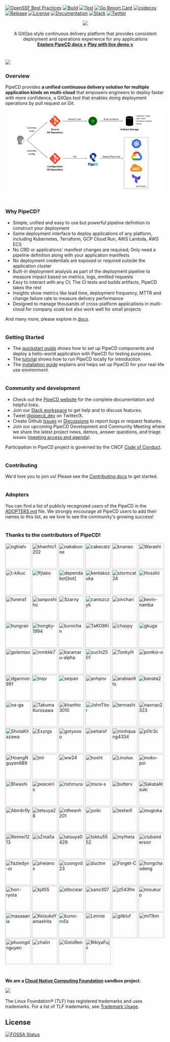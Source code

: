[![OpenSSF Best Practices](https://www.bestpractices.dev/projects/7489/badge)](https://www.bestpractices.dev/projects/7489)
[![Build](https://github.com/pipe-cd/pipecd/actions/workflows/build.yaml/badge.svg)](https://github.com/pipe-cd/pipecd/actions/workflows/build.yaml)
[![Test](https://github.com/pipe-cd/pipecd/actions/workflows/test.yaml/badge.svg)](https://github.com/pipe-cd/pipecd/actions/workflows/test.yaml)
[![Go Report Card](https://goreportcard.com/badge/github.com/pipe-cd/pipecd)](https://goreportcard.com/report/github.com/pipe-cd/pipecd)
[![codecov](https://codecov.io/gh/pipe-cd/pipecd/branch/master/graph/badge.svg)](https://codecov.io/gh/pipe-cd/pipecd)
[![Release](https://img.shields.io/github/v/release/pipe-cd/pipecd?label=Release)](https://github.com/pipe-cd/pipecd/releases/latest)
[![License](https://img.shields.io/badge/License-Apache_2.0-blue.svg)](/LICENSE)
[![Documentation](https://img.shields.io/badge/Documentation-pipecd-informational.svg)](https://pipecd.dev/docs/)
[![Slack](https://img.shields.io/badge/Slack-%23pipecd-informational.svg)](https://app.slack.com/client/T08PSQ7BQ/C01B27F9T0X)
[![Twitter](https://img.shields.io/twitter/url/https/twitter.com/pipecd_dev.svg?style=social&label=Follow%20%40pipecd_dev)](https://twitter.com/pipecd_dev)

<p align="center">
  <img src="https://github.com/pipe-cd/pipecd/blob/master/docs/static/images/logo.png" width="180"/>
</p>

<p align="center">
  A GitOps style continuous delivery platform that provides consistent deployment and operations experience for any applications
  <br/>
  <a href="https://pipecd.dev"><strong>Explore PipeCD docs »</strong></a>
  <a href="https://play.pipecd.dev?project=play"><strong>Play with live demo »</strong></a>
</p>

#

![](https://github.com/pipe-cd/pipecd/blob/master/docs/static/images/rolled-back-deployment.png)

### Overview

PipeCD provides __a unified continuous delivery solution for multiple application kinds on multi-cloud__ that empowers engineers to deploy faster with more confidence, a GitOps tool that enables doing deployment operations by pull request on Git.

![](https://github.com/pipe-cd/pipecd/blob/master/docs/static/images/pipecd-explanation.png)

#

### Why PipeCD?

- Simple, unified and easy to use but powerful pipeline definition to construct your deployment
- Same deployment interface to deploy applications of any platform, including Kubernetes, Terraform, GCP Cloud Run, AWS Lambda, AWS ECS
- No CRD or applications' manifest changes are required; Only need a pipeline definition along with your application manifests
- No deployment credentials are exposed or required outside the application cluster
- Built-in deployment analysis as part of the deployment pipeline to measure impact based on metrics, logs, emitted requests
- Easy to interact with any CI; The CI tests and builds artifacts, PipeCD takes the rest
- Insights show metrics like lead time, deployment frequency, MTTR and change failure rate to measure delivery performance
- Designed to manage thousands of cross-platform applications in multi-cloud for company scale but also work well for small projects

And many more, please explore in [docs](https://pipecd.dev/docs).

#

### Getting Started

- The [quickstart guide](https://pipecd.dev/docs/quickstart/) shows how to set up PipeCD components and deploy a hello-world application with PipeCD for testing purposes.
- The [tutorial](https://github.com/pipe-cd/tutorial) shows how to run PipeCD locally for introduction.
- The [installation guide](https://pipecd.dev/docs/installation/) explains and helps set up PipeCD for your real-life use environment.

#

### Community and development

- Check out the [PipeCD website](https://pipecd.dev) for the complete documentation and helpful links.
- Join our [Slack workspace](https://cloud-native.slack.com/archives/C01B27F9T0X) to get help and to discuss features.
- Tweet [@pipecd_dev](https://twitter.com/pipecd_dev) on Twitter/X.
- Create Github [Issues](https://github.com/pipe-cd/pipecd/issues) or [Discussions](https://github.com/pipe-cd/pipecd/discussions/) to report bugs or request features.
- Join our upcoming PipeCD Development and Community Meeting where we share the latest project news, demos, answer questions, and triage issues ([meeting access and agenda](https://bit.ly/pipecd-mtg-notes)).

Participation in PipeCD project is governed by the CNCF [Code of Conduct](CODE_OF_CONDUCT.md).

#

### Contributing

We'd love you to join us! Please see the [Contributing docs](CONTRIBUTING.md) to get started.

#

### Adopters

You can find a list of publicly recognized users of the PipeCD in the [ADOPTERS.md](ADOPTERS.md) file. We strongly encourage all PipeCD users to add their names to this list, as we love to see the community's growing success!

#

### Thanks to the contributors of PipeCD!

<a href="https://github.com/nghialv"><img src="https://avatars.githubusercontent.com/u/1751755?v=4" title="nghialv" width="80" height="80"></a>
<a href="https://github.com/khanhtc1202"><img src="https://avatars.githubusercontent.com/u/32532742?v=4" title="khanhtc1202" width="80" height="80"></a>
<a href="https://github.com/nakabonne"><img src="https://avatars.githubusercontent.com/u/19730728?v=4" title="nakabonne" width="80" height="80"></a>
<a href="https://github.com/cakecatz"><img src="https://avatars.githubusercontent.com/u/6136383?v=4" title="cakecatz" width="80" height="80"></a>
<a href="https://github.com/knanao"><img src="https://avatars.githubusercontent.com/u/50069775?v=4" title="knanao" width="80" height="80"></a>
<a href="https://github.com/Warashi"><img src="https://avatars.githubusercontent.com/u/3600530?v=4" title="Warashi" width="80" height="80"></a>
<a href="https://github.com/t-kikuc"><img src="https://avatars.githubusercontent.com/u/97105818?v=4" title="t-kikuc" width="80" height="80"></a>
<a href="https://github.com/ffjlabo"><img src="https://avatars.githubusercontent.com/u/40124947?v=4" title="ffjlabo" width="80" height="80"></a>
<a href="https://github.com/apps/dependabot"><img src="https://avatars.githubusercontent.com/in/29110?v=4" title="dependabot[bot]" width="80" height="80"></a>
<a href="https://github.com/kentakozuka"><img src="https://avatars.githubusercontent.com/u/16733673?v=4" title="kentakozuka" width="80" height="80"></a>
<a href="https://github.com/stormcat24"><img src="https://avatars.githubusercontent.com/u/919840?v=4" title="stormcat24" width="80" height="80"></a>
<a href="https://github.com/Hosshii"><img src="https://avatars.githubusercontent.com/u/49914427?v=4" title="Hosshii" width="80" height="80"></a>
<a href="https://github.com/funera1"><img src="https://avatars.githubusercontent.com/u/60760935?v=4" title="funera1" width="80" height="80"></a>
<a href="https://github.com/sanposhiho"><img src="https://avatars.githubusercontent.com/u/44139130?v=4" title="sanposhiho" width="80" height="80"></a>
<a href="https://github.com/Szarny"><img src="https://avatars.githubusercontent.com/u/26561120?v=4" title="Szarny" width="80" height="80"></a>
<a href="https://github.com/caniszczyk"><img src="https://avatars.githubusercontent.com/u/63777?v=4" title="caniszczyk" width="80" height="80"></a>
<a href="https://github.com/sivchari"><img src="https://avatars.githubusercontent.com/u/55221074?v=4" title="sivchari" width="80" height="80"></a>
<a href="https://github.com/kevin-namba"><img src="https://avatars.githubusercontent.com/u/68955641?v=4" title="kevin-namba" width="80" height="80"></a>
<a href="https://github.com/hungran"><img src="https://avatars.githubusercontent.com/u/26101787?v=4" title="hungran" width="80" height="80"></a>
<a href="https://github.com/hongky-1994"><img src="https://avatars.githubusercontent.com/u/57948086?v=4" title="hongky-1994" width="80" height="80"></a>
<a href="https://github.com/kurochan"><img src="https://avatars.githubusercontent.com/u/591247?v=4" title="kurochan" width="80" height="80"></a>
<a href="https://github.com/TaKO8Ki"><img src="https://avatars.githubusercontent.com/u/41065217?v=4" title="TaKO8Ki" width="80" height="80"></a>
<a href="https://github.com/chaspy"><img src="https://avatars.githubusercontent.com/u/10370988?v=4" title="chaspy" width="80" height="80"></a>
<a href="https://github.com/gkuga"><img src="https://avatars.githubusercontent.com/u/33643470?v=4" title="gkuga" width="80" height="80"></a>
<a href="https://github.com/golemiso"><img src="https://avatars.githubusercontent.com/u/3282656?v=4" title="golemiso" width="80" height="80"></a>
<a href="https://github.com/nnnkkk7"><img src="https://avatars.githubusercontent.com/u/68233204?v=4" title="nnnkkk7" width="80" height="80"></a>
<a href="https://github.com/karamaru-alpha"><img src="https://avatars.githubusercontent.com/u/38310693?v=4" title="karamaru-alpha" width="80" height="80"></a>
<a href="https://github.com/ouchi2501"><img src="https://avatars.githubusercontent.com/u/11391317?v=4" title="ouchi2501" width="80" height="80"></a>
<a href="https://github.com/TonkyH"><img src="https://avatars.githubusercontent.com/u/50762864?v=4" title="TonkyH" width="80" height="80"></a>
<a href="https://github.com/ponkio-o"><img src="https://avatars.githubusercontent.com/u/29038315?v=4" title="ponkio-o" width="80" height="80"></a>
<a href="https://github.com/dgannon991"><img src="https://avatars.githubusercontent.com/u/19214156?v=4" title="dgannon991" width="80" height="80"></a>
<a href="https://github.com/tnqv"><img src="https://avatars.githubusercontent.com/u/23372024?v=4" title="tnqv" width="80" height="80"></a>
<a href="https://github.com/seipan"><img src="https://avatars.githubusercontent.com/u/88176012?v=4" title="seipan" width="80" height="80"></a>
<a href="https://github.com/anhpnv"><img src="https://avatars.githubusercontent.com/u/40441000?v=4" title="anhpnv" width="80" height="80"></a>
<a href="https://github.com/arabian9ts"><img src="https://avatars.githubusercontent.com/u/24448137?v=4" title="arabian9ts" width="80" height="80"></a>
<a href="https://github.com/kanata2"><img src="https://avatars.githubusercontent.com/u/7460883?v=4" title="kanata2" width="80" height="80"></a>
<a href="https://github.com/na-ga"><img src="https://avatars.githubusercontent.com/u/537006?v=4" title="na-ga" width="80" height="80"></a>
<a href="https://github.com/TakumaKurosawa"><img src="https://avatars.githubusercontent.com/u/39955827?v=4" title="TakumaKurosawa" width="80" height="80"></a>
<a href="https://github.com/khanhtc3010"><img src="https://avatars.githubusercontent.com/u/9603918?v=4" title="khanhtc3010" width="80" height="80"></a>
<a href="https://github.com/JohnTitor"><img src="https://avatars.githubusercontent.com/u/25030997?v=4" title="JohnTitor" width="80" height="80"></a>
<a href="https://github.com/tennashi"><img src="https://avatars.githubusercontent.com/u/10219626?v=4" title="tennashi" width="80" height="80"></a>
<a href="https://github.com/naonao2323"><img src="https://avatars.githubusercontent.com/u/74669884?v=4" title="naonao2323" width="80" height="80"></a>
<a href="https://github.com/ShotaKitazawa"><img src="https://avatars.githubusercontent.com/u/19530785?v=4" title="ShotaKitazawa" width="80" height="80"></a>
<a href="https://github.com/Exzrgs"><img src="https://avatars.githubusercontent.com/u/140805585?v=4" title="Exzrgs" width="80" height="80"></a>
<a href="https://github.com/gotyoooo"><img src="https://avatars.githubusercontent.com/u/6133219?v=4" title="gotyoooo" width="80" height="80"></a>
<a href="https://github.com/seitarof"><img src="https://avatars.githubusercontent.com/u/51070449?v=4" title="seitarof" width="80" height="80"></a>
<a href="https://github.com/minhquang4334"><img src="https://avatars.githubusercontent.com/u/22545967?v=4" title="minhquang4334" width="80" height="80"></a>
<a href="https://github.com/p0tr3c"><img src="https://avatars.githubusercontent.com/u/12850042?v=4" title="p0tr3c" width="80" height="80"></a>
<a href="https://github.com/HoangNguyen689"><img src="https://avatars.githubusercontent.com/u/40779936?v=4" title="HoangNguyen689" width="80" height="80"></a>
<a href="https://github.com/tnir"><img src="https://avatars.githubusercontent.com/u/10229505?v=4" title="tnir" width="80" height="80"></a>
<a href="https://github.com/ww24"><img src="https://avatars.githubusercontent.com/u/695166?v=4" title="ww24" width="80" height="80"></a>
<a href="https://github.com/hosht"><img src="https://avatars.githubusercontent.com/u/3858627?v=4" title="hosht" width="80" height="80"></a>
<a href="https://github.com/Linutux"><img src="https://avatars.githubusercontent.com/u/435352?v=4" title="Linutux" width="80" height="80"></a>
<a href="https://github.com/moko-poi"><img src="https://avatars.githubusercontent.com/u/55864094?v=4" title="moko-poi" width="80" height="80"></a>
<a href="https://github.com/BIwashi"><img src="https://avatars.githubusercontent.com/u/49979368?v=4" title="BIwashi" width="80" height="80"></a>
<a href="https://github.com/peaceiris"><img src="https://avatars.githubusercontent.com/u/30958501?v=4" title="peaceiris" width="80" height="80"></a>
<a href="https://github.com/nshmura"><img src="https://avatars.githubusercontent.com/u/9046837?v=4" title="nshmura" width="80" height="80"></a>
<a href="https://github.com/mura-s"><img src="https://avatars.githubusercontent.com/u/4702673?v=4" title="mura-s" width="80" height="80"></a>
<a href="https://github.com/butterv"><img src="https://avatars.githubusercontent.com/u/15773082?v=4" title="butterv" width="80" height="80"></a>
<a href="https://github.com/SakataAtsuki"><img src="https://avatars.githubusercontent.com/u/58636635?v=4" title="SakataAtsuki" width="80" height="80"></a>
<a href="https://github.com/Abirdcfly"><img src="https://avatars.githubusercontent.com/u/5100555?v=4" title="Abirdcfly" width="80" height="80"></a>
<a href="https://github.com/tetsuya28"><img src="https://avatars.githubusercontent.com/u/11973270?v=4" title="tetsuya28" width="80" height="80"></a>
<a href="https://github.com/ntheanh201"><img src="https://avatars.githubusercontent.com/u/29043139?v=4" title="ntheanh201" width="80" height="80"></a>
<a href="https://github.com/yoiki"><img src="https://avatars.githubusercontent.com/u/39365493?v=4" title="yoiki" width="80" height="80"></a>
<a href="https://github.com/testwill"><img src="https://avatars.githubusercontent.com/u/8717479?v=4" title="testwill" width="80" height="80"></a>
<a href="https://github.com/mugioka"><img src="https://avatars.githubusercontent.com/u/62197019?v=4" title="mugioka" width="80" height="80"></a>
<a href="https://github.com/Reimei1213"><img src="https://avatars.githubusercontent.com/u/34594195?v=4" title="Reimei1213" width="80" height="80"></a>
<a href="https://github.com/sZma5a"><img src="https://avatars.githubusercontent.com/u/35451404?v=4" title="sZma5a" width="80" height="80"></a>
<a href="https://github.com/tatsuya0429"><img src="https://avatars.githubusercontent.com/u/29541999?v=4" title="tatsuya0429" width="80" height="80"></a>
<a href="https://github.com/tokku5552"><img src="https://avatars.githubusercontent.com/u/69064290?v=4" title="tokku5552" width="80" height="80"></a>
<a href="https://github.com/mytheta"><img src="https://avatars.githubusercontent.com/u/18681959?v=4" title="mytheta" width="80" height="80"></a>
<a href="https://github.com/clubanderson"><img src="https://avatars.githubusercontent.com/u/407614?v=4" title="clubanderson" width="80" height="80"></a>
<a href="https://github.com/fazledyn-or"><img src="https://avatars.githubusercontent.com/u/138655107?v=4" title="fazledyn-or" width="80" height="80"></a>
<a href="https://github.com/pheianox"><img src="https://avatars.githubusercontent.com/u/72671586?v=4" title="pheianox" width="80" height="80"></a>
<a href="https://github.com/cuongvd23"><img src="https://avatars.githubusercontent.com/u/77630688?v=4" title="cuongvd23" width="80" height="80"></a>
<a href="https://github.com/ductnn"><img src="https://avatars.githubusercontent.com/u/22121217?v=4" title="ductnn" width="80" height="80"></a>
<a href="https://github.com/Forget-C"><img src="https://avatars.githubusercontent.com/u/25631506?v=4" title="Forget-C" width="80" height="80"></a>
<a href="https://github.com/hongchaodeng"><img src="https://avatars.githubusercontent.com/u/920884?v=4" title="hongchaodeng" width="80" height="80"></a>
<a href="https://github.com/hori-ryota"><img src="https://avatars.githubusercontent.com/u/2936501?v=4" title="hori-ryota" width="80" height="80"></a>
<a href="https://github.com/kj455"><img src="https://avatars.githubusercontent.com/u/38521709?v=4" title="kj455" width="80" height="80"></a>
<a href="https://github.com/eltociear"><img src="https://avatars.githubusercontent.com/u/22633385?v=4" title="eltociear" width="80" height="80"></a>
<a href="https://github.com/sano307"><img src="https://avatars.githubusercontent.com/u/12808316?v=4" title="sano307" width="80" height="80"></a>
<a href="https://github.com/jz543fm"><img src="https://avatars.githubusercontent.com/u/54894612?v=4" title="jz543fm" width="80" height="80"></a>
<a href="https://github.com/misukuro"><img src="https://avatars.githubusercontent.com/u/1040546?v=4" title="misukuro" width="80" height="80"></a>
<a href="https://github.com/masaaania"><img src="https://avatars.githubusercontent.com/u/2755429?v=4" title="masaaania" width="80" height="80"></a>
<a href="https://github.com/KeisukeYamashita"><img src="https://avatars.githubusercontent.com/u/23056537?v=4" title="KeisukeYamashita" width="80" height="80"></a>
<a href="https://github.com/kumo-rn5s"><img src="https://avatars.githubusercontent.com/u/35224826?v=4" title="kumo-rn5s" width="80" height="80"></a>
<a href="https://github.com/Lennie"><img src="https://avatars.githubusercontent.com/u/330102?v=4" title="Lennie" width="80" height="80"></a>
<a href="https://github.com/gitbluf"><img src="https://avatars.githubusercontent.com/u/22802784?v=4" title="gitbluf" width="80" height="80"></a>
<a href="https://github.com/mi11km"><img src="https://avatars.githubusercontent.com/u/54844746?v=4" title="mi11km" width="80" height="80"></a>
<a href="https://github.com/phuongdnguyen"><img src="https://avatars.githubusercontent.com/u/60810674?v=4" title="phuongdnguyen" width="80" height="80"></a>
<a href="https://github.com/chalin"><img src="https://avatars.githubusercontent.com/u/4140793?v=4" title="chalin" width="80" height="80"></a>
<a href="https://github.com/GotoRen"><img src="https://avatars.githubusercontent.com/u/63791288?v=4" title="GotoRen" width="80" height="80"></a>
<a href="https://github.com/RikiyaFujii"><img src="https://avatars.githubusercontent.com/u/23261497?v=4" title="RikiyaFujii" width="80" height="80"></a>

#

**We are a [Cloud Native Computing Foundation](https://cncf.io/) sandbox project.**

<img src="https://www.cncf.io/wp-content/uploads/2022/07/cncf-color-bg.svg" width=300 />

The Linux Foundation® (TLF) has registered trademarks and uses trademarks. For a list of TLF trademarks, see [Trademark Usage](https://www.linuxfoundation.org/trademark-usage/).


## License
[![FOSSA Status](https://app.fossa.com/api/projects/git%2Bgithub.com%2Fpipe-cd%2Fpipecd.svg?type=large)](https://app.fossa.com/projects/git%2Bgithub.com%2Fpipe-cd%2Fpipecd?ref=badge_large)
